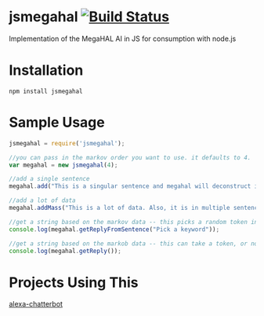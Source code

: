 jsmegahal [![Build Status](https://travis-ci.org/seiyria/jsmegahal.png?branch=master)](https://travis-ci.org/seiyria/jsmegahal)
=========

Implementation of the MegaHAL AI in JS for consumption with node.js

Installation
============
```
npm install jsmegahal
```

Sample Usage
============
```js
jsmegahal = require('jsmegahal');

//you can pass in the markov order you want to use. it defaults to 4.
var megahal = new jsmegahal(4);

//add a single sentence
megahal.add("This is a singular sentence and megahal will deconstruct it accordingly.");

//add a lot of data
megahal.addMass("This is a lot of data. Also, it is in multiple sentences!");

//get a string based on the markov data -- this picks a random token in the sentence
console.log(megahal.getReplyFromSentence("Pick a keyword"));

//get a string based on the markob data -- this can take a token, or nothing at all
console.log(megahal.getReply());
```

Projects Using This
===================
[alexa-chatterbot](https://github.com/moof2k/alexa-chatterbot)
